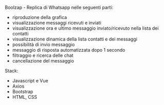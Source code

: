 Boolzap - Replica di Whatsapp nelle seguenti parti:
  - riproduzione della grafica
  - visualizzazione messaggi ricevuti e inviati
  - visualizzazione ora e ultimo messaggio inviato/ricevuto nella lista dei contatti
  - visualizzazione dinamica della lista contatti e dei messaggi
  - possibilità di invio messaggio
  - messaggio di risposta automatizzata dopo 1 secondo
  - filtraggio e ricerca delle chat
  - cancellazione del messaggio

Stack:
  - Javascript e Vue
  - Axios
  - Bootstrap
  - HTML, CSS
